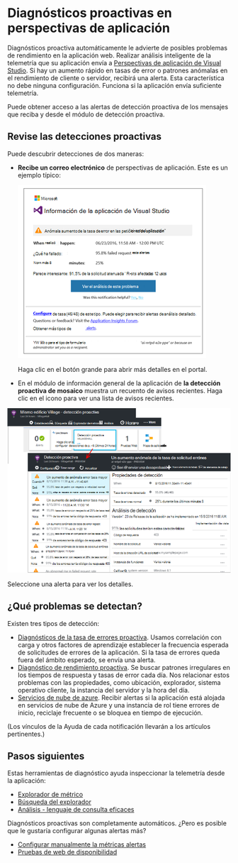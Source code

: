 <properties 
    pageTitle="Diagnósticos proactivas en aplicación perspectivas | Microsoft Azure" 
    description="Perspectivas de aplicación realiza un análisis detallado automático de telemetría de la aplicación y le advierte de posibles problemas." 
    services="application-insights" 
    documentationCenter="windows"
    authors="rakefetj" 
    manager="douge"/>

<tags 
    ms.service="application-insights" 
    ms.workload="tbd" 
    ms.tgt_pltfrm="ibiza" 
    ms.devlang="na" 
    ms.topic="article" 
    ms.date="08/15/2016" 
    ms.author="awills"/>

#  <a name="proactive-diagnostics-in-application-insights"></a>Diagnósticos proactivas en perspectivas de aplicación

 Diagnósticos proactiva automáticamente le advierte de posibles problemas de rendimiento en la aplicación web. Realizar análisis inteligente de la telemetría que su aplicación envía a [Perspectivas de aplicación de Visual Studio](app-insights-overview.md). Si hay un aumento rápido en tasas de error o patrones anómalas en el rendimiento de cliente o servidor, recibirá una alerta. Esta característica no debe ninguna configuración. Funciona si la aplicación envía suficiente telemetría.

Puede obtener acceso a las alertas de detección proactiva de los mensajes que reciba y desde el módulo de detección proactiva.



## <a name="review-your-proactive-detections"></a>Revise las detecciones proactivas

Puede descubrir detecciones de dos maneras:

* **Recibe un correo electrónico** de perspectivas de aplicación. Este es un ejemplo típico:

    ![Alerta de correo electrónico](./media/app-insights-proactive-diagnostics/03.png)

    Haga clic en el botón grande para abrir más detalles en el portal.

* En el módulo de información general de la aplicación de **la detección proactiva de mosaico** muestra un recuento de avisos recientes. Haga clic en el icono para ver una lista de avisos recientes.

![Visualización de detecciones recientes](./media/app-insights-proactive-diagnostics/04.png)

Seleccione una alerta para ver los detalles.


## <a name="what-problems-are-detected"></a>¿Qué problemas se detectan?

Existen tres tipos de detección:

* [Diagnósticos de la tasa de errores proactiva](app-insights-proactive-failure-diagnostics.md). Usamos correlación con carga y otros factores de aprendizaje establecer la frecuencia esperada de solicitudes de errores de la aplicación. Si la tasa de errores queda fuera del ámbito esperado, se envía una alerta.
* [Diagnóstico de rendimiento proactiva](app-insights-proactive-performance-diagnostics.md). Se buscar patrones irregulares en los tiempos de respuesta y tasas de error cada día. Nos relacionar estos problemas con las propiedades, como ubicación, explorador, sistema operativo cliente, la instancia del servidor y la hora del día.
* [Servicios de nube de azure](https://azure.microsoft.com/blog/proactive-notifications-on-cloud-service-issues-with-azure-diagnostics-and-application-insights/). Recibir alertas si la aplicación está alojada en servicios de nube de Azure y una instancia de rol tiene errores de inicio, reciclaje frecuente o se bloquea en tiempo de ejecución.

(Los vínculos de la Ayuda de cada notificación llevarán a los artículos pertinentes.)


## <a name="next-steps"></a>Pasos siguientes

Estas herramientas de diagnóstico ayuda inspeccionar la telemetría desde la aplicación:

* [Explorador de métrico](app-insights-metrics-explorer.md)
* [Búsqueda del explorador](app-insights-diagnostic-search.md)
* [Análisis - lenguaje de consulta eficaces](app-insights-analytics-tour.md)

Diagnósticos proactivas son completamente automáticos. ¿Pero es posible que le gustaría configurar algunas alertas más?

* [Configurar manualmente la métricas alertas](app-insights-alerts.md)
* [Pruebas de web de disponibilidad](app-insights-monitor-web-app-availability.md) 


